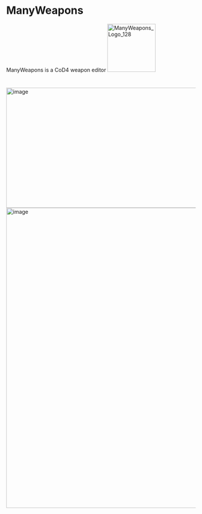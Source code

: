 # ManyWeapons
ManyWeapons is a CoD4 weapon editor  <img width="128" height="128" alt="ManyWeapons_Logo_128" src="https://github.com/user-attachments/assets/fdb3f25d-2c48-4f41-adda-17b7200e39d4" />
# 
<img width="540" height="320" alt="image" src="https://github.com/user-attachments/assets/f0e43da5-bfb3-494b-838d-2423f4a97cf0" />
<img width="1200" height="800" alt="image" src="https://github.com/user-attachments/assets/c6569cbc-0c57-49f5-8dec-a50ad14cd657" />
